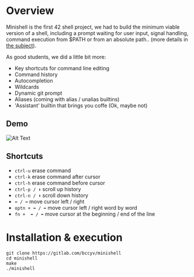 # Overview

Minishell is the first 42 shell project, we had to build the minimum viable version of a shell, including a prompt waiting for user input, signal handling, command execution from $PATH or from an absolute path.. (more details in [the subject](https://gitlab.com/Bccyv/minishell/-/blob/master/subject.pdf)).

As good students, we did a little bit more:
- Key shortcuts for command line editing
- Command history
- Autocompletion
- Wildcards
- Dynamic git prompt
- Aliases (coming with alias / unalias builtins)
- 'Assistant' builtin that brings you coffe (Ok, maybe not)
## Demo

![Alt Text](https://media.giphy.com/media/QyhN7QQVeSiYxVFI30/giphy.gif)
## Shortcuts

 - `ctrl-u` erase command
 - `ctrl-k` erase command after cursor
 - `ctrl-h` erase command before cursor
 - `ctrl-p / ⬆` scroll up  history
 - `ctrl-n / ⬇` scroll down history
 - `⬅ / ➡` move cursor left / right
 - `optn + ⬅ / ➡` move cursor left / right word by word
 - `fn +  ⬅ / ➡` move cursor at the beginning / end of the line

# Installation & execution

    git clone https://gitlab.com/bccyv/minishell
    cd minishell
    make
    ./minishell

